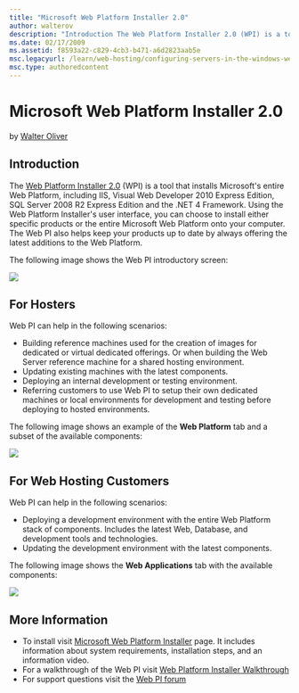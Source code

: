 ```yaml
---
title: "Microsoft Web Platform Installer 2.0"
author: walterov
description: "Introduction The Web Platform Installer 2.0 (WPI) is a tool that installs Microsoft's entire Web Platform, including IIS, Visual Web Developer 2010 Express E..."
ms.date: 02/17/2009
ms.assetid: f8593a22-c829-4cb3-b471-a6d2823aab5e
msc.legacyurl: /learn/web-hosting/configuring-servers-in-the-windows-web-platform/microsoft-web-platform-installer-20
msc.type: authoredcontent
---
```

# Microsoft Web Platform Installer 2.0

by [Walter Oliver](https://github.com/walterov)

## Introduction

The [Web Platform Installer 2.0](https://www.microsoft.com/web/downloads/platform.aspx) (WPI) is a tool that installs Microsoft's entire Web Platform, including IIS, Visual Web Developer 2010 Express Edition, SQL Server 2008 R2 Express Edition and the .NET 4 Framework. Using the Web Platform Installer's user interface, you can choose to install either specific products or the entire Microsoft Web Platform onto your computer. The Web PI also helps keep your products up to date by always offering the latest additions to the Web Platform.

The following image shows the Web PI introductory screen:

![](microsoft-web-platform-installer-20/_static/image3.png)

## For Hosters

Web PI can help in the following scenarios:

- Building reference machines used for the creation of images for dedicated or virtual dedicated offerings. Or when building the Web Server reference machine for a shared hosting environment.
- Updating existing machines with the latest components.
- Deploying an internal development or testing environment.
- Referring customers to use Web PI to setup their own dedicated machines or local environments for development and testing before deploying to hosted environments.

The following image shows an example of the **Web Platform** tab and a subset of the available components:

[![](microsoft-web-platform-installer-20/_static/image5.png)](microsoft-web-platform-installer-20/_static/image4.png)

## For Web Hosting Customers

Web PI can help in the following scenarios:

- Deploying a development environment with the entire Web Platform stack of components. Includes the latest Web, Database, and development tools and technologies.
- Updating the development environment with the latest components.

The following image shows the **Web Applications** tab with the available components:

![](microsoft-web-platform-installer-20/_static/image6.png)

## More Information

- To install visit [Microsoft Web Platform Installer](https://www.microsoft.com/web/downloads/platform.aspx) page. It includes information about system requirements, installation steps, and an information video.
- For a walkthrough of the Web PI visit [Web Platform Installer Walkthrough](../../install/web-platform-installer/web-platform-installer-20-walkthrough.md)
- For support questions visit the [Web PI forum](https://forums.iis.net/1155.aspx)

